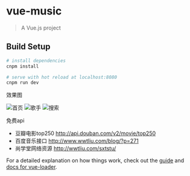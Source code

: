 # vue-music

> A Vue.js project

## Build Setup

``` bash
# install dependencies
cnpm install

# serve with hot reload at localhost:8080
cnpm run dev
```

效果图

![首页](https://github.com/f1ybird/vue-music/master/screenshot/home.png)
![歌手](https://github.com/f1ybird/vue-music/master/screenshot/artists.png)
![搜索](https://github.com/f1ybird/vue-music/master/screenshot/search.png)

免费api
- 豆瓣电影top250  http://api.douban.com/v2/movie/top250
- 百度音乐接口 http://www.wwtliu.com/blog/?p=271
- 尚学堂网络资源 http://wwtliu.com/sxtstu/

For a detailed explanation on how things work, check out the [guide](http://vuejs-templates.github.io/webpack/) and [docs for vue-loader](http://vuejs.github.io/vue-loader).
